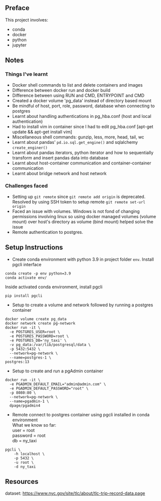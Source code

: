 ## Preface

This project involves:
- conda
- docker
- python
- jupyter

## Notes

### **Things I've learnt**

- Docker shell commands to list and delete containers and images
- Difference between docker run and docker build
- Difference between using RUN and CMD, ENTRYPOINT and CMD
- Created a docker volume 'pg_data' instead of directory based mount
- Be mindful of host, port, role, password, database when connecting to postgres
- Learnt about handling authentications in pg_hba.conf (host and local authentication)
- Had to install vim in container since I had to edit pg_hba.conf [apt-get update && apt-get install vim]
- Miscellaneous shell commands: gunzip, less, more, head, tail, wc
- Learnt about pandas' `pd.io.sql.get_engine()` and sqlalchemy `create_enginer()`
- Learnt about pandas iterators, python iterator and how to sequentially transform and insert pandas data into database
- Learnt about host-container communication and container-container communication
- Learnt about bridge network and host network

### **Challenges faced**

- Setting up `git remote` since `git remote add origin` is deprecated. Resolved by using SSH token to setup remote `git remote set-url origin`
- Faced an issue with volumes. Windows is not fond of changing permissions involving linux so using docker managed volumes (volume mount) over host's directory as volume (bind mount) helped solve the issue
- Remote authentication to postgres. 


## Setup Instructions

- Create conda environment with python 3.9 in project folder `env`. Install pgcli interface
```
conda create -p env python=3.9
conda activate env/
```
Inside activated conda environment, install pgcli
```
pip install pgcli
```

- Setup to create a volume and network followed by running a postgres container 
```
docker volume create pg_data
docker network create pg-network
docker run -it \
  -e POSTGRES_USER=root \
  -e POSTGRES_PASSWORD=root \
  -e POSTGRES_DB='ny_taxi' \
  -v pg_data:/var/lib/postgresql/data \
  -p 5432:5432 \
  --network=pg-network \
  --name=postgres-1 \
postgres:13
```
- Setup to create and run a pgAdmin container
```
docker run -it \
  -e PGADMIN_DEFAULT_EMAIL="admin@admin.com" \
  -e PGADMIN_DEFAULT_PASSWORD="root" \
  -p 8080:80 \
  --network=pg-network \
  --name=pgadmin-1 \
  dpage/pgadmin4
```

- Remote connect to postgres container using pgcli installed in conda environment  
What we know so far:  
user = root  
password = root  
db = ny_taxi  

```
pgcli \
    -h localhost \
    -p 5432 \
    -u root \
    -d ny_taxi 
```

## Resources

dataset: https://www.nyc.gov/site/tlc/about/tlc-trip-record-data.page


